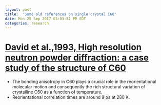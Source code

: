 ```yaml
---
layout: post
title:  "Some old references on single crystal C60"
date: Mon 25 Sep 2017 03:03:52 PM EDT
categories: research
---
```


# [David et al.,1993, High resolution neutron powder diffraction: a case study of the structure of C60](http://rspa.royalsocietypublishing.org/content/442/1914/129.article-info)
- The bonding anisotropy in C60 plays a crucial role in the reorientational molecular motion and consequently the rich structural variation of crystalline C60 as a function of temperature. 
- Reorientational correlation times are around 9 ps at 280 K.

